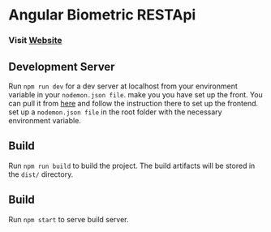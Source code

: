# Angular Biometric RESTApi

### Visit [Website](https://angular-biometric.web.app/)

## Development Server

Run `npm run dev` for a dev server at localhost from your environment variable in your `nodemon.json file`. make you you have set up the front. You can pull it from [here](https://github.com/Raheemcodes/angular-biometrics) and follow the instruction there to set up the frontend. set up a `nodemon.json file` in the root folder with the necessary environment variable.

## Build

Run `npm run build` to build the project. The build artifacts will be stored in the `dist/` directory.

## Build

Run `npm start` to serve build server.
